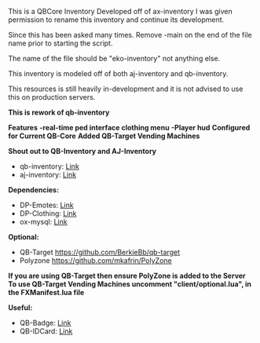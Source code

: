 
This is a QBCore Inventory Developed off of ax-inventory
I was given permission to rename this inventory and continue its development.

Since this has been asked many times. Remove -main on the end of the file name prior to starting the script. 

The name of the file should be "eko-inventory" not anything else.

This inventory is modeled off of both aj-inventory and qb-inventory.

This resources is still heavily in-development and it is not advised to use this on production servers. 

**This is rework of qb-inventory**

**Features**
**-real-time ped interface clothing menu**
**-Player hud**
**Configured for Current QB-Core**
**Added QB-Target Vending Machines**

**Shout out to QB-Inventory and AJ-Inventory**
- qb-inventory: <a href="https://github.com/qbcore-framework/qb-inventory">Link</a>
- aj-inventory: <a href="https://github.com/ihyajb/aj-inventory">Link</a>
	
**Dependencies:**
- DP-Emotes: <a href="https://github.com/andristum/dpemotes">Link</a>
- DP-Clothing: <a href="https://github.com/andristum/dpclothing">Link</a>
- ox-mysql: <a href="https://github.com/overextended/oxmysql">Link</a>

**Optional:**
- QB-Target https://github.com/BerkieBb/qb-target
- Polyzone https://github.com/mkafrin/PolyZone

**If you are using QB-Target then ensure PolyZone is added to the Server**
**To use QB-Target Vending Machines uncomment "client/optional.lua", in the FXManifest.lua file**

**Useful:** 
- QB-Badge: <a href="https://github.com/DOSE-420/qb-policebadge">Link</a> 
- QB-IDCard: <a href="https://github.com/alp1x/qb-idcard">Link</a>
